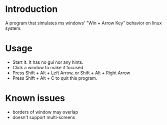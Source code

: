 Introduction
============

A program that simulates ms windows' "Win + Arrow Key" behavior on linux system. 

Usage
=====

 - Start it. It has no gui nor any hints.
 - Click a window to make it focused
 - Press Shift + Alt + Left Arrow, or Shift + Alt + Right Arrow
 - Press Shift + Alt + C to quit this program.

Known issues
============

 - borders of window may overlap
 - doesn't support multi-screens
